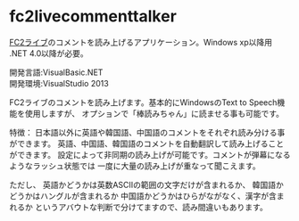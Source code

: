 # fc2livecommenttalker
<a href="http://live.fc2.com/">FC2ライブ</a>のコメントを読み上げるアプリケーション。Windows xp以降用
.NET 4.0以降が必要。

開発言語:VisualBasic.NET<br>
開発環境:VisualStudio 2013

FC2ライブのコメントを読み上げます。基本的にWindowsのText to Speech機能を使用しますが、
オプションで「棒読みちゃん」に読ませる事も可能です。

特徴：
日本語以外に英語や韓国語、中国語のコメントをそれぞれ読み分ける事ができます。
英語、中国語、韓国語のコメントを自動翻訳して読み上げることができます。
設定によって非同期の読み上げが可能です。コメントが弾幕になるようなラッシュ状態では
一度に大量の読み上げが重なって聞こえます。

ただし、
英語かどうかは英数ASCIIの範囲の文字だけが含まれるか、
韓国語かどうかはハングルが含まれるか
中国語かどうかはひらがながなく、漢字が含まれるか
というアバウトな判断で分けてますので、読み間違いもあります。
